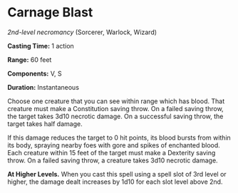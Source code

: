 # Carnage Blast
*2nd-level necromancy* (Sorcerer, Warlock, Wizard)

**Casting Time:** 1 action

**Range:** 60 feet

**Components:** V, S

**Duration:** Instantaneous

Choose one creature that you can see within range which has blood. That creature must make a Constitution saving throw. On a failed saving throw, the target takes 3d10 necrotic damage. On a successful saving throw, the target takes half damage.

If this damage reduces the target to 0 hit points, its blood bursts from within its body, spraying nearby foes with gore and spikes of enchanted blood. Each creature within 15 feet of the target must make a Dexterity saving throw. On a failed saving throw, a creature takes 3d10 necrotic damage.

**At Higher Levels.** When you cast this spell using a spell slot of 3rd level or higher, the damage dealt increases by 1d10 for each slot level above 2nd.
